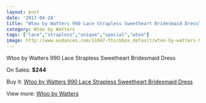 ```yaml
---
layout: post
date: '2017-04-24'
title: "Wtoo by Watters 990 Lace Strapless Sweetheart Bridesmaid Dress"
category: Wtoo by Watters 
tags: ["lace","strapless","unique","special","wtoo"]
image: http://www.eudances.com/11047-thickbox_default/wtoo-by-watters-990-lace-strapless-sweetheart-bridesmaid-dress.jpg
---
```

Wtoo by Watters 990 Lace Strapless Sweetheart Bridesmaid Dress

On Sales: **$244**
<a href="https://www.eudances.com/en/wtoo-by-watters/3524-wtoo-by-watters-990-lace-strapless-sweetheart-bridesmaid-dress.html"><amp-img layout="responsive" width="600" height="600" src="//www.eudances.com/11047-thickbox_default/wtoo-by-watters-990-lace-strapless-sweetheart-bridesmaid-dress.jpg" alt="Wtoo by Watters 990 Lace Strapless Sweetheart Bridesmaid Dress 0" /></a>
<a href="https://www.eudances.com/en/wtoo-by-watters/3524-wtoo-by-watters-990-lace-strapless-sweetheart-bridesmaid-dress.html"><amp-img layout="responsive" width="600" height="600" src="//www.eudances.com/11049-thickbox_default/wtoo-by-watters-990-lace-strapless-sweetheart-bridesmaid-dress.jpg" alt="Wtoo by Watters 990 Lace Strapless Sweetheart Bridesmaid Dress 1" /></a>
<a href="https://www.eudances.com/en/wtoo-by-watters/3524-wtoo-by-watters-990-lace-strapless-sweetheart-bridesmaid-dress.html"><amp-img layout="responsive" width="600" height="600" src="//www.eudances.com/11048-thickbox_default/wtoo-by-watters-990-lace-strapless-sweetheart-bridesmaid-dress.jpg" alt="Wtoo by Watters 990 Lace Strapless Sweetheart Bridesmaid Dress 2" /></a>

Buy it: [Wtoo by Watters 990 Lace Strapless Sweetheart Bridesmaid Dress](https://www.eudances.com/en/wtoo-by-watters/3524-wtoo-by-watters-990-lace-strapless-sweetheart-bridesmaid-dress.html "Wtoo by Watters 990 Lace Strapless Sweetheart Bridesmaid Dress")

View more: [Wtoo by Watters ](https://www.eudances.com/en/67-wtoo-by-watters "Wtoo by Watters ")
